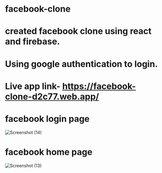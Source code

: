 
# facebook-clone
# created facebook clone using react and firebase.
# Using google authentication to login.
# Live app link- https://facebook-clone-d2c77.web.app/
# facebook login page
![Screenshot (14)](https://user-images.githubusercontent.com/128345607/233553148-47bf350c-5815-41b5-84b0-2f28e2c4f3f6.png)

# facebook home page
![Screenshot (13)](https://user-images.githubusercontent.com/128345607/233552640-d9b4c566-d2b6-4d21-9819-eaf8e8192bb4.png)


